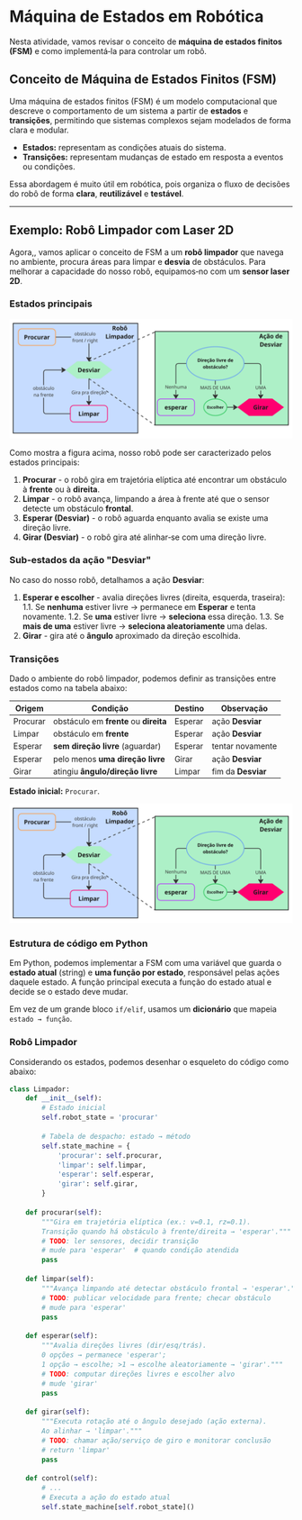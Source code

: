 # Máquina de Estados em Robótica

Nesta atividade, vamos revisar o conceito de **máquina de estados finitos (FSM)** e como implementá‑la para controlar um robô.

## Conceito de Máquina de Estados Finitos (FSM)

Uma máquina de estados finitos (FSM) é um modelo computacional que descreve o comportamento de um sistema a partir de **estados** e **transições**, permitindo que sistemas complexos sejam modelados de forma clara e modular.

* **Estados:** representam as condições atuais do sistema.
* **Transições:** representam mudanças de estado em resposta a eventos ou condições.

Essa abordagem é muito útil em robótica, pois organiza o fluxo de decisões do robô de forma **clara**, **reutilizável** e **testável**.

---

## Exemplo: Robô Limpador com Laser 2D

Agora,, vamos aplicar o conceito de FSM a um **robô limpador** que navega no ambiente, procura áreas para limpar e **desvia** de obstáculos. Para melhorar a capacidade do nosso robô, equipamos‑no com um **sensor laser 2D**.

### Estados principais

![Robô Limpador](figs/robo_limpador.png)

Como mostra a figura acima, nosso robô pode ser caracterizado pelos estados principais:

1. **Procurar** - o robô gira em trajetória elíptica até encontrar um obstáculo à **frente** ou à **direita**.
2. **Limpar** - o robô avança, limpando a área à frente até que o sensor detecte um obstáculo **frontal**.
3. **Esperar (Desviar)** - o robô aguarda enquanto avalia se existe uma direção livre.
4. **Girar (Desviar)** - o robô gira até alinhar‑se com uma direção livre.

### Sub‑estados da ação "Desviar"

No caso do nosso robô, detalhamos a ação **Desviar**:

1. **Esperar e escolher** - avalia direções livres (direita, esquerda, traseira):
1.1. Se **nenhuma** estiver livre → permanece em **Esperar** e tenta novamente.
1.2. Se **uma** estiver livre → **seleciona** essa direção.
1.3. Se **mais de uma** estiver livre → **seleciona aleatoriamente** uma delas.
2. **Girar** - gira até o **ângulo** aproximado da direção escolhida.

### Transições

Dado o ambiente do robô limpador, podemos definir as transições entre estados como na tabela abaixo:

| Origem   | Condição                               | Destino | Observação         |
| -------- | -------------------------------------- | ------- | ------------------ |
| Procurar | obstáculo em **frente** ou **direita** | Esperar | ação **Desviar**   |
| Limpar   | obstáculo em **frente**                | Esperar | ação **Desviar**   |
| Esperar  | **sem direção livre** (aguardar)       | Esperar | tentar novamente   |
| Esperar  | pelo menos **uma direção livre**       | Girar   | ação **Desviar**   |
| Girar    | atingiu **ângulo/direção livre**       | Limpar  | fim da **Desviar** |

**Estado inicial:** `Procurar`.

![Robô Limpador](figs/robo_limpador.png)

### Estrutura de código em Python

Em Python, podemos implementar a FSM com uma variável que guarda o **estado atual** (string) e **uma função por estado**, responsável pelas ações daquele estado. A função principal executa a função do estado atual e decide se o estado deve mudar.

Em vez de um grande bloco `if/elif`, usamos um **dicionário** que mapeia `estado → função`.

### Robô Limpador

Considerando os estados, podemos desenhar o esqueleto do código como abaixo:

```python
class Limpador:
    def __init__(self):
        # Estado inicial
        self.robot_state = 'procurar'

        # Tabela de despacho: estado → método
        self.state_machine = {
            'procurar': self.procurar,
            'limpar': self.limpar,
            'esperar': self.esperar,
            'girar': self.girar,
        }

    def procurar(self):
        """Gira em trajetória elíptica (ex.: v=0.1, rz=0.1).
        Transição quando há obstáculo à frente/direita → 'esperar'."""
        # TODO: ler sensores, decidir transição
        # mude para 'esperar'  # quando condição atendida
        pass

    def limpar(self):
        """Avança limpando até detectar obstáculo frontal → 'esperar'."""
        # TODO: publicar velocidade para frente; checar obstáculo
        # mude para 'esperar'
        pass

    def esperar(self):
        """Avalia direções livres (dir/esq/trás).
        0 opções → permanece 'esperar';
        1 opção → escolhe; >1 → escolhe aleatoriamente → 'girar'."""
        # TODO: computar direções livres e escolher alvo
        # mude 'girar'
        pass

    def girar(self):
        """Executa rotação até o ângulo desejado (ação externa).
        Ao alinhar → 'limpar'."""
        # TODO: chamar ação/serviço de giro e monitorar conclusão
        # return 'limpar'
        pass

    def control(self):
        # ...
        # Executa a ação do estado atual
        self.state_machine[self.robot_state]()

```